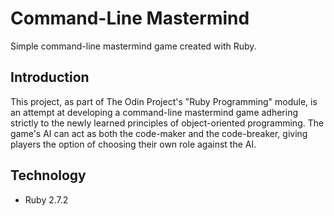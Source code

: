 # Command-Line Mastermind
Simple command-line mastermind game created with Ruby.

## Introduction
This project, as part of The Odin Project's "Ruby Programming" module, is an attempt at developing a command-line mastermind game adhering strictly to the newly learned principles of object-oriented programming. The game's AI can act as both the code-maker and the code-breaker, giving players the option of choosing their own role against the AI.

## Technology

* Ruby 2.7.2